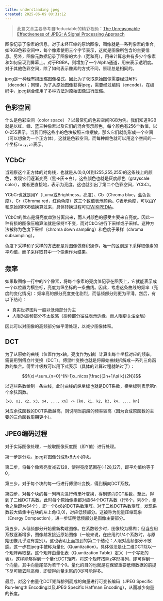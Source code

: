 ```yaml
---
title: understanding jpeg
created: 2025-06-09 00:31:12
---
```

> 此篇文章主要参考自Reduciable的精彩视频：[The Unreasonable Effectiveness of JPEG: A Signal Processing Approach](https://www.youtube.com/watch?v=0me3guauqOU)

图像记录了像素的信息。对于未经压缩的原始图像，图像就是一系列像素的集合。如RGB色彩空间中，每个像素使用三个字节表示，这就是图像所包含的主要信息。另外，图像元数据记录了图像的大小（宽和高），用来计算总共有多少个像素和如何呈现到屏幕上。对于RGBA，则增加了一个Alpha通道，用来表示透明度。对于其他色彩空间，除了如何表示像素的方式不同，原理总是相同的。

jpeg是一种经有损压缩图像格式，因此为了获取原始图像需要经过解码（decode）；同理，为了从原始图像获得jpeg，需要经过编码（encode）。在编码中，jpeg组合使用了多种方法对原始图像进行压缩。

## 色彩空间

什么是色彩空间（color space）？以最常见的色彩空间RGB为例。我们知道RGB就是以红、绿、蓝三种像素以及它们的混合表示颜色，每个颜色有256个数值，以0-255表示。当我们将这些小的色块按照三维摆放，那么它们就能形成一个空间（可以想象为一个正方体），这就是色彩空间。而每种颜色就可以用这个空间的一个坐标`(x,y,z)`表示。

## YCbCr

当观察这个正方体的对角线，也就是从(0,0,0)到(255,255,255)的这条线上的颜色，发现它们逐渐变亮（黑->灰->白）。这些颜色也就是灰度颜色（grayscale color），或者更直接地，表示为亮度。这也就引出了第二个色彩空间，YCbCr。

YCbCr也就是用Y（Luma或Brightness，亮度）、Cb（Chroma blue，蓝色色度）、Cr（Chroma red，红色色度）这三个数值表示颜色。C表示色度，可以由Y和原始的RGB值换算过来，具体转换过程可见[WIKIPEDIA](https://en.wikipedia.org/wiki/YCbCr)。

YCbCr的优点是将亮度单独分离出来，而人对颜色的感受主要来自亮度。因此一种有损的图像压缩算法就是保持Y不变，而对CbCr进行下采样或子采样。这种方法被称为色度下采样（chroma down sampling）和色度子采样（chroma subsampling）。

色度下采样和子采样的方法都是对图像做卷积操作，唯一的区别是下采样取像素的平均值，而子采样取其中一个像素作为结果。

## 频率

如果取图像一行中的N个像素，将每个像素的亮度值记录在图表上，它就能表示成一个以位置为横坐标，亮度为纵坐标的一条曲线。因此，考虑这条曲线的频率（亮度的变化情况）：频率高的部分亮度变化剧烈，而低频部分则更为平滑。然后，有以下结论：

- 真实世界图片一般以低频部分为主
- 人眼对高频部分不太敏感（高频部分往往表示边缘，而人眼更关注全局）

因此可以对图像的高频部分做平滑处理，以减少图像体积。

## DCT

为了从原始的曲线（位置作为x轴，亮度作为y轴）计算出每个坐标对应的频率，需要用到傅立叶变换（DCT）。傅里叶变换也就是将原始曲线拆解成一系列三角函数的集合。傅里叶级数可以用下式表示（具体的计算过程就略过了）：

$$f(x)=\sum_{n=0}^{N-1}x_n\cos[\frac{(2n+1)\pi k}{2N}]$$

以这些系数绘制一条曲线，此时曲线的纵坐标也就是DCT系数，横坐标则表示第n个余弦函数。

```shell
[x0, x1, x2, x3, x4, ..., xn] -> [k0, k1, k2, k3, k4, ..., kn]
```

对应余弦函数的DCT系数越高，则说明当前段的频率较高（因为合成原函数的主要的三角函数周期更小）。

## JPEG编码过程

对于实际图像处理，一般取图像灰度图（即Y值）进行处理。

第一步是分块。jpeg将图像分成8x8大小的块。

第二步，将每个像素亮度减去128，使得亮度范围在(-128,127)，即平均值约等于0。

第三步，对于每个块的每一行进行傅里叶变换，得到横向DCT系数。

第四步，对每个块的每一列再次进行傅里叶变换，得到竖向DCT系数。至此，得到了二维DCT系数。此时每个原始像素都对应64个DCT系数（行8个，列8个，组合之后即为64个），即一个8x8的DCT系数矩阵。对于二维DCT系数矩阵，发现系数较大值集中在块的左上角(0,0)，对应低频部分。这被称为能量压缩现象（Energy Compaction），进一步证明低频部分是图像主要部分。

第五步，从低频部分开始重新构建图像。在系数较少时，图像较为模糊；但当应用系数逐渐增多，图像越发接近原始图像（一般来说，在应用约1/4个系数时，与原始图像几乎没有差别）。这也表明上面提到的第二个结论：人眼对高频部分不敏感。这一步在jpeg中被称为量化（Quantization）。具体做法是让二维DCT除以一个矩阵再取整。这个矩阵由量化表（Quantization Table）定义（一个写死的表）。这样能够得到一个量化DCT矩阵。将这个矩阵按照z字形排列，即可得到一个向量，其中向量尾部为若干个0。量化的目的也就是在保留重要低频数据的前提下尽可能去除高频，即使得向量末尾的0尽可能得多。

最后，对这个由量化DCT矩阵排列而成的向量进行可变长编码（JPEG Specific Run-length Encoding以及JPEG Specific Haffman Encoding），从而减少向量的长度。